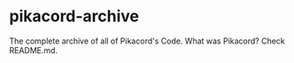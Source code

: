 # pikacord-archive
The complete archive of all of Pikacord's Code. What was Pikacord? Check README.md.

